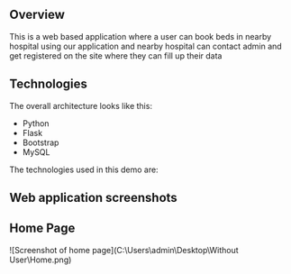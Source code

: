 ## Overview

This is a web based application where a user can book beds in nearby hospital using our application and nearby hospital can contact admin and get registered on the site where they can fill up their data


## Technologies
 
The overall architecture looks like this:

<ul>
  <li> Python </li>
  <li> Flask </li>
  <li> Bootstrap </li>
  <li> MySQL </li>
</ul>
The technologies used in this demo are:

## Web application screenshots 

## Home Page
![Screenshot of home page](C:\Users\admin\Desktop\Without User\Home.png)
